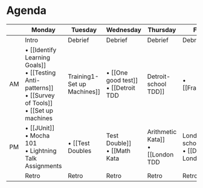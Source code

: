 # Agenda

|         | Monday | Tuesday | Wednesday | Thursday | Friday |
| ------  | ------ | ------- | --------- | -------- | ------ |
| | Intro  |  Debrief |   Debrief   |  Debrief   | Debrief  |   
| AM  | • [[Identify Learning Goals]] <br> • [[Testing Anti-patterns]] <br> • [[Survey of Tools]] <br> • [[Set up machines|Training1-Set up Machines]]  |  • [[One good test]] <br> • [[Detroit TDD|Detroit-school TDD]] | • [[Frameworks|Testing and Application Frameworks]] <br> • [[Test Suite Design]]  |  • Lightning Talks <br> • Continuous Integration <br> • Quality automation  | Refactoring Legacy code with tests |
| PM  | • [[JUnit]] <br> • Mocha 101 <br> • Lightning Talk Assignments | • [[Test Doubles|Test Double]] <br> • [[Math Kata|Arithmetic Kata]] <br> • [[London TDD|London-school TDD]] <br> • [[Detroit vs. London]] |  • [[SAFE tests]] <br> • Cucumber exercise <br> • [[False Negatives|False-Negative Analysis]] <br> • Controlling Test Data | [Code Retreat](http://coderetreat.org/about) | Open Spaces Discussion |
|  | Retro  | Retro   | Retro     | Retro    | Retro  |
